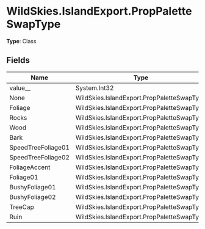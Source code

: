 ﻿# WildSkies.IslandExport.PropPaletteSwapType

**Type**: Class

## Fields

| Name | Type | Access |
|------|------|--------|
| value__ | System.Int32 | Public |
| None | WildSkies.IslandExport.PropPaletteSwapType | Public |
| Foliage | WildSkies.IslandExport.PropPaletteSwapType | Public |
| Rocks | WildSkies.IslandExport.PropPaletteSwapType | Public |
| Wood | WildSkies.IslandExport.PropPaletteSwapType | Public |
| Bark | WildSkies.IslandExport.PropPaletteSwapType | Public |
| SpeedTreeFoliage01 | WildSkies.IslandExport.PropPaletteSwapType | Public |
| SpeedTreeFoliage02 | WildSkies.IslandExport.PropPaletteSwapType | Public |
| FoliageAccent | WildSkies.IslandExport.PropPaletteSwapType | Public |
| Foliage01 | WildSkies.IslandExport.PropPaletteSwapType | Public |
| BushyFoliage01 | WildSkies.IslandExport.PropPaletteSwapType | Public |
| BushyFoliage02 | WildSkies.IslandExport.PropPaletteSwapType | Public |
| TreeCap | WildSkies.IslandExport.PropPaletteSwapType | Public |
| Ruin | WildSkies.IslandExport.PropPaletteSwapType | Public |

